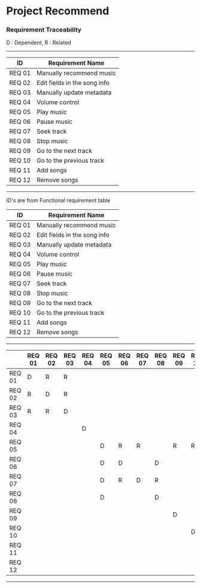 # Project Recommend

### Requirement Traceability

D : Dependent, R : Related

---

| **ID** | **Requirement Name** |
| --- | --- |
| REQ 01 | Manually recommend music |
| REQ 02 | Edit fields in the song info |
| REQ 03 | Manually update metadata |
| REQ 04 | Volume control |
| REQ 05 | Play music |
| REQ 06 | Pause music |
| REQ 07 | Seek track |
| REQ 08 | Stop music |
| REQ 09 | Go to the next track |
| REQ 10 | Go to the previous track |
| REQ 11 | Add songs |
| REQ 12 | Remove songs |


---


ID's are from Functional requirement table

| **ID** | **Requirement Name** |
| --- | --- |
| REQ 01 | Manually recommend music |
| REQ 02 | Edit fields in the song info |
| REQ 03 | Manually update metadata |
| REQ 04 | Volume control |
| REQ 05 | Play music |
| REQ 06 | Pause music |
| REQ 07 | Seek track |
| REQ 08 | Stop music |
| REQ 09 | Go to the next track |
| REQ 10 | Go to the previous track |
| REQ 11 | Add songs |
| REQ 12 | Remove songs |


---

| | REQ 01 | REQ 02 | REQ 03 | REQ 04 | REQ 05 | REQ 06 | REQ 07 | REQ 08 | REQ 09 | REQ 10 | REQ 11 | REQ 12 |
| --- | --- | --- | --- | --- | --- | --- | --- | --- | --- | --- | --- | --- |
| REQ 01 | D | R | R |  |  |  |  |  |  |  | D |  |
| REQ 02 | R | D | R |  |  |  |  |  |  |  | D |  |
| REQ 03 | R | R | D |  |  |  |  |  |  |  | D |  |
| REQ 04 |  |  |  | D |  |  |  |  |  |  |  |  |
| REQ 05 |  |  |  |  | D | R | R |  | R | R | D |  |
| REQ 06 |  |  |  |  | D | D |  | D |  |  | D |  |
| REQ 07 |  |  |  |  | D | R | D | R |  |  | D |  |
| REQ 08 |  |  |  |  | D |  |  | D |  |  | D |  |
| REQ 09 |  |  |  |  |  |  |  |  | D |  | D | R |
| REQ 10 |  |  |  |  |  |  |  |  |  | D | D | R |
| REQ 11 |  |  |  |  |  |  |  |  |  |  | D |  |
| REQ 12 |  |  |  |  |  |  |  |  |  |  | D | D |

---

